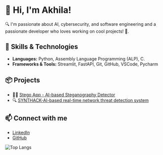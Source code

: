 # 👋 Hi, I'm Akhila!

🔍 I'm passionate about AI, cybersecurity, and software engineering and a passionate developer who loves working on cool projects! 🎉.

## 🚀 Skills & Technologies
- **Languages:** Python, Assembly Language Programming (ALP), C.
- **Frameworks & Tools:** Streamlit, FastAPI, Git, GitHub, VSCode, Pycharm

## 📦 Projects
- 🕵️‍♀️ [Stego App - AI-based Steganography Detector](https://github.com/Akhila33327/stego-app)
- 🔍 [SYNTHACK-AI-based real-time network threat detection system](https://github.com/Akhila33327/SYNTHACK)
## 📫 Connect with me
- [LinkedIn](https://www.linkedin.com/in/yourprofile)
- [GitHub](https://github.com/Akhila33327)

![Top Langs](https://github-readme-stats.vercel.app/api/top-langs/?username=Akhila33327&layout=compact)
